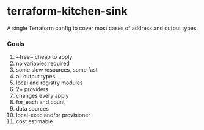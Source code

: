 # terraform-kitchen-sink
A single Terraform config to cover most cases of address and output types.

### Goals

1. ~free~ cheap to apply
2. no variables required
3. some slow resources, some fast
4. all output types
5. local and registry modules
6. 2+ providers
7. changes every apply
8. for_each and count
9. data sources
10. local-exec and/or provisioner
11. cost estimable
